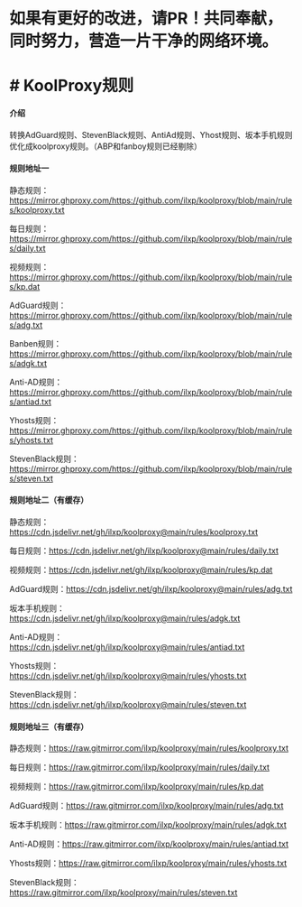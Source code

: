 
# 如果有更好的改进，请PR！共同奉献，同时努力，营造一片干净的网络环境。

# # KoolProxy规则

#### 介绍
转换AdGuard规则、StevenBlack规则、AntiAd规则、Yhost规则、坂本手机规则优化成koolproxy规则。（ABP和fanboy规则已经剔除）


#### 规则地址一

静态规则：https://mirror.ghproxy.com/https://github.com/ilxp/koolproxy/blob/main/rules/koolproxy.txt

每日规则：https://mirror.ghproxy.com/https://github.com/ilxp/koolproxy/blob/main/rules/daily.txt

视频规则：https://mirror.ghproxy.com/https://github.com/ilxp/koolproxy/blob/main/rules/kp.dat

AdGuard规则：https://mirror.ghproxy.com/https://github.com/ilxp/koolproxy/blob/main/rules/adg.txt 

Banben规则：https://mirror.ghproxy.com/https://github.com/ilxp/koolproxy/blob/main/rules/adgk.txt

Anti-AD规则：https://mirror.ghproxy.com/https://github.com/ilxp/koolproxy/blob/main/rules/antiad.txt

Yhosts规则：https://mirror.ghproxy.com/https://github.com/ilxp/koolproxy/blob/main/rules/yhosts.txt

StevenBlack规则：https://mirror.ghproxy.com/https://github.com/ilxp/koolproxy/blob/main/rules/steven.txt


#### 规则地址二（有缓存）

静态规则：https://cdn.jsdelivr.net/gh/ilxp/koolproxy@main/rules/koolproxy.txt

每日规则：https://cdn.jsdelivr.net/gh/ilxp/koolproxy@main/rules/daily.txt

视频规则：https://cdn.jsdelivr.net/gh/ilxp/koolproxy@main/rules/kp.dat

AdGuard规则：https://cdn.jsdelivr.net/gh/ilxp/koolproxy@main/rules/adg.txt 

坂本手机规则：https://cdn.jsdelivr.net/gh/ilxp/koolproxy@main/rules/adgk.txt

Anti-AD规则：https://cdn.jsdelivr.net/gh/ilxp/koolproxy@main/rules/antiad.txt

Yhosts规则：https://cdn.jsdelivr.net/gh/ilxp/koolproxy@main/rules/yhosts.txt

StevenBlack规则：https://cdn.jsdelivr.net/gh/ilxp/koolproxy@main/rules/steven.txt



#### 规则地址三（有缓存）

静态规则：https://raw.gitmirror.com/ilxp/koolproxy/main/rules/koolproxy.txt

每日规则：https://raw.gitmirror.com/ilxp/koolproxy/main/rules/daily.txt

视频规则：https://raw.gitmirror.com/ilxp/koolproxy/main/rules/kp.dat

AdGuard规则：https://raw.gitmirror.com/ilxp/koolproxy/main/rules/adg.txt 

坂本手机规则：https://raw.gitmirror.com/ilxp/koolproxy/main/rules/adgk.txt

Anti-AD规则：https://raw.gitmirror.com/ilxp/koolproxy/main/rules/antiad.txt

Yhosts规则：https://raw.gitmirror.com/ilxp/koolproxy/main/rules/yhosts.txt

StevenBlack规则：https://raw.gitmirror.com/ilxp/koolproxy/main/rules/steven.txt
